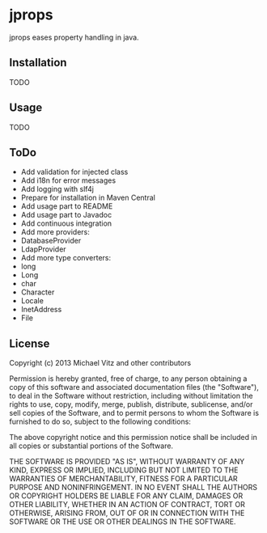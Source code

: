 jprops
==================

jprops eases property handling in java.

Installation
------------

TODO

Usage
--------

TODO

ToDo
--------

* Add validation for injected class
* Add i18n for error messages
* Add logging with slf4j
* Prepare for installation in Maven Central
* Add usage part to README
* Add usage part to Javadoc
* Add continuous integration
* Add more providers:
 * DatabaseProvider
 * LdapProvider
* Add more type converters:
 * long
 * Long
 * char
 * Character
 * Locale
 * InetAddress
 * File

License
--------

Copyright (c) 2013 Michael Vitz and other contributors

Permission is hereby granted, free of charge, to any person obtaining a copy of
this software and associated documentation files (the "Software"), to deal in
the Software without restriction, including without limitation the rights to
use, copy, modify, merge, publish, distribute, sublicense, and/or sell copies
of the Software, and to permit persons to whom the Software is furnished to do
so, subject to the following conditions:

The above copyright notice and this permission notice shall be included in all
copies or substantial portions of the Software.

THE SOFTWARE IS PROVIDED "AS IS", WITHOUT WARRANTY OF ANY KIND, EXPRESS OR
IMPLIED, INCLUDING BUT NOT LIMITED TO THE WARRANTIES OF MERCHANTABILITY,
FITNESS FOR A PARTICULAR PURPOSE AND NONINFRINGEMENT. IN NO EVENT SHALL THE
AUTHORS OR COPYRIGHT HOLDERS BE LIABLE FOR ANY CLAIM, DAMAGES OR OTHER
LIABILITY, WHETHER IN AN ACTION OF CONTRACT, TORT OR OTHERWISE, ARISING FROM,
OUT OF OR IN CONNECTION WITH THE SOFTWARE OR THE USE OR OTHER DEALINGS IN THE
SOFTWARE.